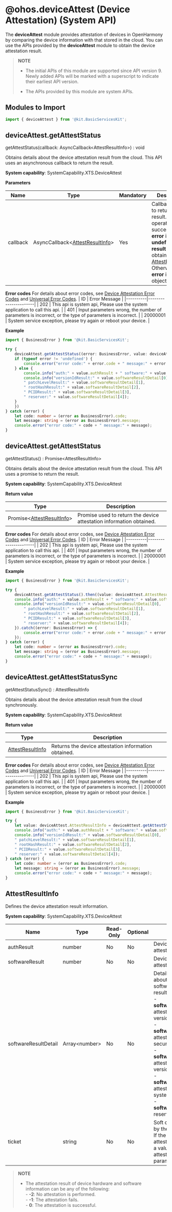 # @ohos.deviceAttest (Device Attestation) (System API)

<!--Kit: Basic Services Kit-->
<!--Subsystem: XTS-->
<!--Owner: @fengqiang-->
<!--Designer: @fengqiang-->
<!--Tester: @jiyong_sd-->
<!--Adviser: @fang-jinxu-->

The **deviceAttest** module provides attestation of devices in OpenHarmony by comparing the device information with that stored in the cloud.
You can use the APIs provided by the **deviceAttest** module to obtain the device attestation result.

> **NOTE**
>
> - The initial APIs of this module are supported since API version 9. Newly added APIs will be marked with a superscript to indicate their earliest API version.
>
> - The APIs provided by this module are system APIs.

## Modules to Import

```ts
import { deviceAttest } from '@kit.BasicServicesKit';
```

## deviceAttest.getAttestStatus

getAttestStatus(callback: AsyncCallback&lt;AttestResultInfo&gt;) : void

Obtains details about the device attestation result from the cloud. This API uses an asynchronous callback to return the result.

**System capability**: SystemCapability.XTS.DeviceAttest

**Parameters**

| Name  | Type                                                       | Mandatory| Description                                                        |
| -------- | ----------------------------------------------------------- | ---- | ------------------------------------------------------------ |
| callback | AsyncCallback&lt;[AttestResultInfo](#attestresultinfo)&gt; | Yes  | Callback used to return the result. If the operation is successful, **error** is **undefined**, and **result** is the obtained [AttestResultInfo](#attestresultinfo). Otherwise, **error** is an error object.|

**Error codes** 
For details about error codes, see [Device Attestation Error Codes](./errorcode-deviceAttest.md) and [Universal Error Codes](../errorcode-universal.md). 
| ID | Error Message            |
|----------|----------------------|
| 202     | This api is system api, Please use the system application to call this api. |
| 401     | Input parameters wrong, the number of parameters is incorrect, or the type of parameters is incorrect. |
| 20000001 | System service exception, please try again or reboot your device. |

**Example**

```ts
import { BusinessError } from '@kit.BasicServicesKit';

try {
    deviceAttest.getAttestStatus((error: BusinessError, value: deviceAttest.AttestResultInfo) => {
    if (typeof error != 'undefined') {
        console.error("error code:" + error.code + " message:" + error.message);
    } else {
        console.info("auth:" + value.authResult + " software:" + value.softwareResult + " ticket:" + value.ticket);
        console.info("versionIdResult:" + value.softwareResultDetail[0],
        " patchLevelResult:" + value.softwareResultDetail[1],
        " rootHashResult:" + value.softwareResultDetail[2],
        " PCIDResult:" + value.softwareResultDetail[3],
        " reserver:" + value.softwareResultDetail[4]);
    }
    })
} catch (error) {
    let code: number = (error as BusinessError).code;
    let message: string = (error as BusinessError).message;
    console.error("error code:" + code + " message:" + message);
}
```

## deviceAttest.getAttestStatus

getAttestStatus() : Promise&lt;AttestResultInfo&gt;

Obtains details about the device attestation result from the cloud. This API uses a promise to return the result.

**System capability**: SystemCapability.XTS.DeviceAttest

**Return value**

| Type                                                 | Description                           |
| ----------------------------------------------------- | ------------------------------- |
| Promise&lt;[AttestResultInfo](#attestresultinfo)&gt; | Promise used to return the device attestation information obtained.|

**Error codes** 
For details about error codes, see [Device Attestation Error Codes](./errorcode-deviceAttest.md) and [Universal Error Codes](../errorcode-universal.md). 
| ID | Error Message            |
|----------|----------------------|
| 202     | This api is system api, Please use the system application to call this api. |
| 401     | Input parameters wrong, the number of parameters is incorrect, or the type of parameters is incorrect. |
| 20000001 | System service exception, please try again or reboot your device. |

**Example**

```ts
import { BusinessError } from '@kit.BasicServicesKit';

try {
    deviceAttest.getAttestStatus().then((value: deviceAttest.AttestResultInfo) => {
    console.info("auth:" + value.authResult + " software:" + value.softwareResult + " ticket:" + value.ticket);
    console.info("versionIdResult:" + value.softwareResultDetail[0],
        " patchLevelResult:" + value.softwareResultDetail[1],
        " rootHashResult:" + value.softwareResultDetail[2],
        " PCIDResult:" + value.softwareResultDetail[3],
        " reserver:" + value.softwareResultDetail[4]);
    }).catch((error: BusinessError) => {
        console.error("error code:" + error.code + " message:" + error.message);
    });
} catch (error) {
    let code: number = (error as BusinessError).code;
    let message: string = (error as BusinessError).message;
    console.error("error code:" + code + " message:" + message);
}
```

## deviceAttest.getAttestStatusSync

getAttestStatusSync() : AttestResultInfo

Obtains details about the device attestation result from the cloud synchronously.

**System capability**: SystemCapability.XTS.DeviceAttest

**Return value**

| Type                                                 | Description                           |
| ----------------------------------------------------- | ------------------------------- |
| [AttestResultInfo](#attestresultinfo) | Returns the device attestation information obtained.|

**Error codes** 
For details about error codes, see [Device Attestation Error Codes](./errorcode-deviceAttest.md) and [Universal Error Codes](../errorcode-universal.md). 
| ID | Error Message            |
|----------|----------------------|
| 202     | This api is system api, Please use the system application to call this api. |
| 401     | Input parameters wrong, the number of parameters is incorrect, or the type of parameters is incorrect. |
| 20000001 | System service exception, please try again or reboot your device. |

**Example**

```ts
import { BusinessError } from '@kit.BasicServicesKit';

try {
    let value: deviceAttest.AttestResultInfo = deviceAttest.getAttestStatusSync();
    console.info("auth:" + value.authResult + " software:" + value.softwareResult + " ticket:" + value.ticket);
    console.info("versionIdResult:" + value.softwareResultDetail[0],
    " patchLevelResult:" + value.softwareResultDetail[1],
    " rootHashResult:" + value.softwareResultDetail[2],
    " PCIDResult:" + value.softwareResultDetail[3],
    " reserver:" + value.softwareResultDetail[4]);
} catch (error) {
    let code: number = (error as BusinessError).code;
    let message: string = (error as BusinessError).message;
    console.error("error code:" + code + " message:" + message);
}
```

## AttestResultInfo

Defines the device attestation result information.

**System capability**: SystemCapability.XTS.DeviceAttest

| Name                 | Type                 | Read-Only| Optional| Description                  |
| --------------------- | --------------------- | ---- | ---- | ---------------------- |
| authResult            | number               | No  | No  | Device hardware attestation result.   |
| softwareResult        | number               | No  | No  | Device software attestation result.   |
| softwareResultDetail  | Array&lt;number&gt;  | No  | No  | Detailed information about the device software attestation result.<br> - **softwareResultDetail[0]**: attestation result of version ID.<br>- **softwareResultDetail[1]**: attestation result of the security patch label.<br>- **softwareResultDetail[2]**: attestation result of version hash.<br>- **softwareResultDetail[3]**: attestation result of the system capability set.<br>- **softwareResultDetail[4]**: reserved. |
| ticket                | string               | No  | No  | Soft certificate delivered by the cloud.<br>If the device hardware attestation is successful, a value is returned. If the attestation fails, this parameter is empty.       |

> **NOTE**
>
> - The attestation result of device hardware and software information can be any of the following:<br> - **-2**: No attestation is performed.<br>- **-1**: The attestation fails.<br>- **0**: The attestation is successful.
